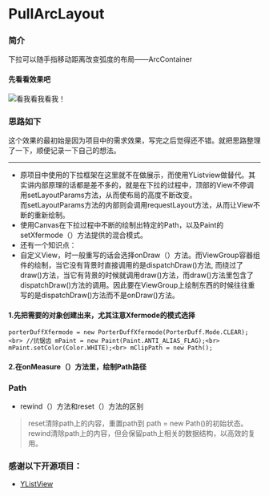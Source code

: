 # PullArcLayout
### 简介
 下拉可以随手指移动距离改变弧度的布局——ArcContainer
#### 先看看效果吧
 ![看我看我看我！](https://github.com/JadynAi/PullArcLayout/blob/master/app/GIF.gif)
### 思路如下
  这个效果的最初始是因为项目中的需求效果，写完之后觉得还不错。就把思路整理了一下，顺便记录一下自己的想法。
  
  ---
  - 原项目中使用的下拉框架在这里就不在做展示，而使用YListview做替代。其实讲内部原理的话都是差不多的，就是在下拉的过程中，顶部的View不停调用setLayoutParams方法，从而使布局的高度不断改变。<br>而setLayoutParams方法的内部则会调用requestLayout方法，从而让View不断的重新绘制。
  - 使用Canvas在下拉过程中不断的绘制出特定的Path，以及Paint的setXfermode（）方法提供的混合模式。
  - 还有一个知识点：
   - 自定义View，时一般重写的话会选择onDraw（）方法。而ViewGroup容器组件的绘制，当它没有背景时直接调用的是dispatchDraw()方法, 而绕过了draw()方法，当它有背景的时候就调用draw()方法，而draw()方法里包含了dispatchDraw()方法的调用。因此要在ViewGroup上绘制东西的时候往往重写的是dispatchDraw()方法而不是onDraw()方法。

#### 1.先把需要的对象创建出来，尤其注意Xfermode的模式选择
  `porterDuffXfermode = new PorterDuffXfermode(PorterDuff.Mode.CLEAR);<br>
        //抗锯齿
        mPaint = new Paint(Paint.ANTI_ALIAS_FLAG);<br>
        mPaint.setColor(Color.WHITE);<br>
        mClipPath = new Path(); `
#### 2.在onMeasure（）方法里，绘制Path路径
 
  
### Path
 - rewind（）方法和reset（）方法的区别

> reset清除path上的内容，重置path到 path = new Path()的初始状态。<br>
    rewind清除path上的内容，但会保留path上相关的数据结构，以高效的复用。

### 感谢以下开源项目：
 - [YListView](https://github.com/yll2wcf/YLListView)
